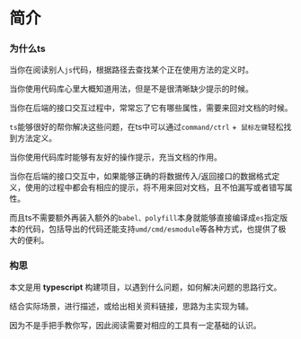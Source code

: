 # 简介

### 为什么ts

当你在阅读别人`js`代码，根据路径去查找某个正在使用方法的定义时。

当你使用代码库心里大概知道用法，但是不是很清晰缺少提示的时候。

当你在后端的接口交互过程中，常常忘了它有哪些属性，需要来回对文档的时候。



`ts`能够很好的帮你解决这些问题，在ts中可以通过`command/ctrl` +` 鼠标左键`轻松找到方法定义。

当你使用代码库时能够有友好的操作提示，充当文档的作用。

当你在后端的接口交互中，如果能够正确的将数据传入/返回接口的数据格式定义，使用的过程中都会有相应的提示，将不用来回对文档，且不怕漏写或者错写属性。



而且ts不需要额外再装入额外的`babel、polyfill`本身就能够直接编译成`es`指定版本的代码，包括导出的代码还能支持`umd/cmd/esmodule`等各种方式，也提供了极大的便利。

### 构思

本文是用 **typescript** 构建项目，以遇到什么问题，如何解决问题的思路行文。

结合实际场景，进行描述，或给出相关资料链接，思路为主实现为辅。

因为不是手把手教你写，因此阅读需要对相应的工具有一定基础的认识。

